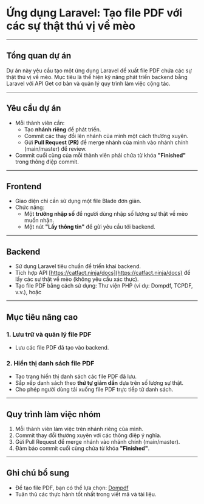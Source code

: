 # Ứng dụng Laravel: Tạo file PDF với các sự thật thú vị về mèo

---

## **Tổng quan dự án**

Dự án này yêu cầu tạo một ứng dụng Laravel để xuất file PDF chứa các sự thật thú vị về mèo. Mục tiêu là thể hiện kỹ năng phát triển backend bằng Laravel với API Get cơ bản và quản lý quy trình làm việc cộng tác.

---

## **Yêu cầu dự án**

- Mỗi thành viên cần:
  - Tạo **nhánh riêng** để phát triển.
  - Commit các thay đổi lên nhánh của mình một cách thường xuyên.
  - Gửi **Pull Request (PR)** để merge nhánh của mình vào nhánh chính (main/master) để review.
- Commit cuối cùng của mỗi thành viên phải chứa từ khóa **"Finished"** trong thông điệp commit.

---

## **Frontend**
- Giao diện chỉ cần sử dụng một file Blade đơn giản.
- Chức năng:
  - Một **trường nhập số** để người dùng nhập số lượng sự thật về mèo muốn nhận.
  - Một nút **"Lấy thông tin"** để gửi yêu cầu tới backend.

---

## **Backend**
- Sử dụng Laravel tiêu chuẩn để triển khai backend.
- Tích hợp API [https://catfact.ninja/docs](https://catfact.ninja/docs) để lấy các sự thật về mèo (không yêu cầu xác thực).
- Tạo file PDF bằng cách sử dụng: Thư viện PHP (ví dụ: Dompdf, TCPDF, v.v.), hoặc

---

## **Mục tiêu nâng cao**

### 1. **Lưu trữ và quản lý file PDF**
- Lưu các file PDF đã tạo vào backend.

### 2. **Hiển thị danh sách file PDF**
- Tạo trang hiển thị danh sách các file PDF đã lưu.
- Sắp xếp danh sách theo **thứ tự giảm dần** dựa trên số lượng sự thật.
- Cho phép người dùng tải xuống file PDF trực tiếp từ danh sách.


---

## **Quy trình làm việc nhóm**
1. Mỗi thành viên làm việc trên nhánh riêng của mình.
2. Commit thay đổi thường xuyên với các thông điệp ý nghĩa.
3. Gửi Pull Request để merge nhánh vào nhánh chính (main/master).
4. Đảm bảo commit cuối cùng chứa từ khóa **"Finished"**.

---

## **Ghi chú bổ sung**
- Để tạo file PDF, bạn có thể lựa chọn: [Dompdf](https://github.com/dompdf/dompdf)
- Tuân thủ các thực hành tốt nhất trong viết mã và tài liệu.


